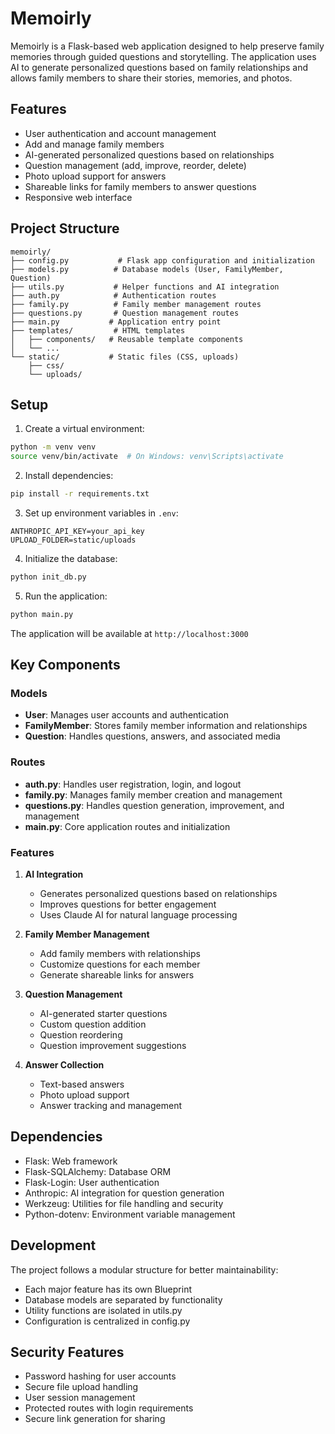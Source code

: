 # Memoirly

Memoirly is a Flask-based web application designed to help preserve family memories through guided questions and storytelling. The application uses AI to generate personalized questions based on family relationships and allows family members to share their stories, memories, and photos.

## Features

- User authentication and account management
- Add and manage family members
- AI-generated personalized questions based on relationships
- Question management (add, improve, reorder, delete)
- Photo upload support for answers
- Shareable links for family members to answer questions
- Responsive web interface

## Project Structure

```
memoirly/
├── config.py           # Flask app configuration and initialization
├── models.py          # Database models (User, FamilyMember, Question)
├── utils.py           # Helper functions and AI integration
├── auth.py            # Authentication routes
├── family.py          # Family member management routes
├── questions.py       # Question management routes
├── main.py           # Application entry point
├── templates/         # HTML templates
│   ├── components/   # Reusable template components
│   └── ...
└── static/           # Static files (CSS, uploads)
    ├── css/
    └── uploads/
```

## Setup

1. Create a virtual environment:
```bash
python -m venv venv
source venv/bin/activate  # On Windows: venv\Scripts\activate
```

2. Install dependencies:
```bash
pip install -r requirements.txt
```

3. Set up environment variables in `.env`:
```
ANTHROPIC_API_KEY=your_api_key
UPLOAD_FOLDER=static/uploads
```

4. Initialize the database:
```bash
python init_db.py
```

5. Run the application:
```bash
python main.py
```

The application will be available at `http://localhost:3000`

## Key Components

### Models

- **User**: Manages user accounts and authentication
- **FamilyMember**: Stores family member information and relationships
- **Question**: Handles questions, answers, and associated media

### Routes

- **auth.py**: Handles user registration, login, and logout
- **family.py**: Manages family member creation and management
- **questions.py**: Handles question generation, improvement, and management
- **main.py**: Core application routes and initialization

### Features

1. **AI Integration**
   - Generates personalized questions based on relationships
   - Improves questions for better engagement
   - Uses Claude AI for natural language processing

2. **Family Member Management**
   - Add family members with relationships
   - Customize questions for each member
   - Generate shareable links for answers

3. **Question Management**
   - AI-generated starter questions
   - Custom question addition
   - Question reordering
   - Question improvement suggestions

4. **Answer Collection**
   - Text-based answers
   - Photo upload support
   - Answer tracking and management

## Dependencies

- Flask: Web framework
- Flask-SQLAlchemy: Database ORM
- Flask-Login: User authentication
- Anthropic: AI integration for question generation
- Werkzeug: Utilities for file handling and security
- Python-dotenv: Environment variable management

## Development

The project follows a modular structure for better maintainability:

- Each major feature has its own Blueprint
- Database models are separated by functionality
- Utility functions are isolated in utils.py
- Configuration is centralized in config.py

## Security Features

- Password hashing for user accounts
- Secure file upload handling
- User session management
- Protected routes with login requirements
- Secure link generation for sharing
